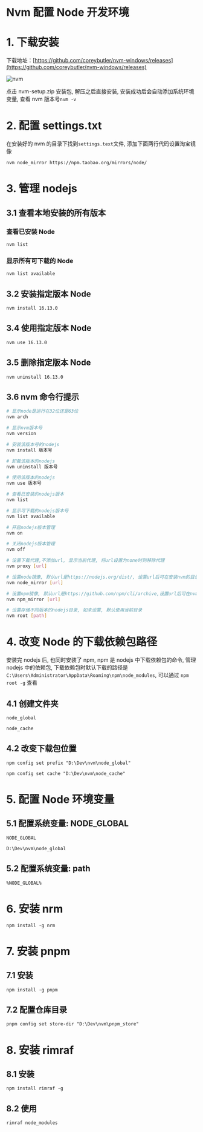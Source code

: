 # **Nvm 配置 Node 开发环境**

# 1. 下载安装

下载地址：[https://github.com/coreybutler/nvm-windows/releases](https://github.com/coreybutler/nvm-windows/releases)

![nvm](https://cdn.jsdelivr.net/gh/tomsunyx/my-cloud-img@main/cloud-note/nvm.png)

点击 nvm-setup.zip 安装包, 解压之后直接安装, 安装成功后会自动添加系统环境变量, 查看 nvm 版本号`nvm -v`

# 2. 配置 settings.txt

在安装好的 nvm 的目录下找到`settings.text`文件, 添加下面两行代码设置淘宝镜像

```
nvm node_mirror https://npm.taobao.org/mirrors/node/
```

# 3. 管理 nodejs

## 3.1 查看本地安装的所有版本

### 查看已安装 Node

```
nvm list
```

### 显示所有可下载的 Node

```
nvm list available
```

## 3.2 安装指定版本 Node

```
nvm install 16.13.0
```

## 3.4 使用指定版本 Node

```
nvm use 16.13.0
```

## 3.5 删除指定版本 Node

```
nvm uninstall 16.13.0
```

## 3.6 nvm 命令行提示

```bash
# 显示node是运行在32位还是63位
nvm arch

# 显示nvm版本号
nvm version

# 安装该版本号的nodejs
nvm install 版本号

# 卸载该版本的nodejs
nvm uninstall 版本号

# 使用该版本的nodejs
nvm use 版本号

# 查看已安装的nodejs版本
nvm list

# 显示可下载的nodejs版本号
nvm list available

# 开启nodejs版本管理
nvm on

# 关闭nodejs版本管理
nvm off

# 设置下载代理,不添加url, 显示当前代理, 将url设置为none时则移除代理
nvm proxy [url]

# 设置node镜像, 默认url是https://nodejs.org/dist/, 设置url后可在安装nvm的目录下settings.txt文件查看, 也可操作
nvm node_mirror [url]

# 设置npm镜像, 默认url是https://github.com/npm/cli/archive,设置url后可在nvm目录下settings.txt文件查看, 也可操作
nvm npm_mirror [url]

# 设置存储不同版本的nodejs目录, 如未设置, 默认使用当前目录
nvm root [path]
```

# 4. 改变 Node 的下载依赖包路径

安装完 nodejs 后, 也同时安装了 npm, npm 是 nodejs 中下载依赖包的命令, 管理 nodejs 中的依赖包, 下载依赖包时默认下载的路径是 `C:\Users\Administrator\AppData\Roaming\npm\node_modules`, 可以通过 `npm root -g` 查看

## 4.1 创建文件夹

```
node_global
```

```
node_cache
```

## 4.2 改变下载包位置

```
npm config set prefix "D:\Dev\nvm\node_global"
```

```
npm config set cache "D:\Dev\nvm\node_cache"
```

# 5. 配置 Node 环境变量

## 5.1 配置系统变量: NODE_GLOBAL

```
NODE_GLOBAL
```

```
D:\Dev\nvm\node_global
```

## 5.2 配置系统变量: path

```
%NODE_GLOBAL%
```

# 6. 安装 nrm

```
npm install -g nrm
```

# 7. 安装 pnpm

## 7.1 安装

```
npm install -g pnpm
```

## 7.2 配置仓库目录

```
pnpm config set store-dir "D:\Dev\nvm\pnpm_store"
```

# 8. 安装 rimraf

## 8.1 安装

```
npm install rimraf -g
```

## 8.2 使用

```
rimraf node_modules
```
